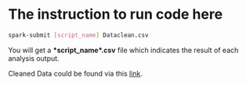# The instruction to run code here
```Bash
spark-submit [script_name] Dataclean.csv
```

You will get a **\*script_name\*.csv** file which indicates the result of each analysis output.

Cleaned Data could be found via this [link](https://drive.google.com/open?id=0B53W-MZXrX4iUGVOSzJKZHF1dFU).
